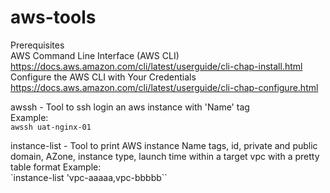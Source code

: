 # aws-tools 
Prerequisites <br />
AWS Command Line Interface (AWS CLI) <br />
https://docs.aws.amazon.com/cli/latest/userguide/cli-chap-install.html <br />
Configure the AWS CLI with Your Credentials <br />
https://docs.aws.amazon.com/cli/latest/userguide/cli-chap-configure.html

awssh - Tool to ssh login an aws instance with 'Name' tag  <br />
Example: <br />
`awssh uat-nginx-01`

instance-list - Tool to print AWS instance Name tags, id, private and public domain, AZone, instance type, launch time within a target vpc with a pretty table format
Example: <br />
`instance-list 'vpc-aaaaa,vpc-bbbbb``

